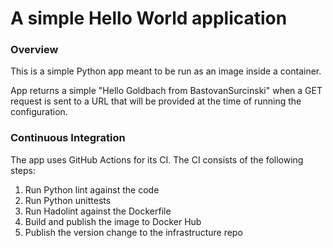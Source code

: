 # A simple Hello World application

### Overview

This is a simple Python app meant to be run as an image inside a container.

App returns a simple "Hello Goldbach from BastovanSurcinski" when a GET request is sent to a URL that will be provided at the time of running the configuration.

### Continuous Integration

The app uses GitHub Actions for its CI. The CI consists of the following steps:

1. Run Python lint against the code
2. Run Python unittests
3. Run Hadolint against the Dockerfile
4. Build and publish the image to Docker Hub
5. Publish the version change to the infrastructure repo